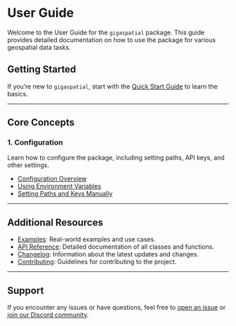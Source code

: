 # User Guide

Welcome to the User Guide for the `gigaspatial` package. This guide provides detailed documentation on how to use the package for various geospatial data tasks.

## Getting Started

If you’re new to `gigaspatial`, start with the [Quick Start Guide](../getting-started/quickstart.md) to learn the basics.

---

## Core Concepts

### 1. **Configuration**
Learn how to configure the package, including setting paths, API keys, and other settings.

- [Configuration Overview](configuration.md)
- [Using Environment Variables](configuration.md#using-environment-variables)
- [Setting Paths and Keys Manually](configuration.md#setting-paths-and-keys-manually)

---

## Additional Resources

- [Examples](../examples/): Real-world examples and use cases.
- [API Reference](../api/): Detailed documentation of all classes and functions.
- [Changelog](../changelog.md): Information about the latest updates and changes.
- [Contributing](../contributing.md): Guidelines for contributing to the project.

---

## Support

If you encounter any issues or have questions, feel free to [open an issue](https://github.com/unicef/giga-spatial/issues) or [join our Discord community](https://discord.com/invite/NStBwE7kyv).
